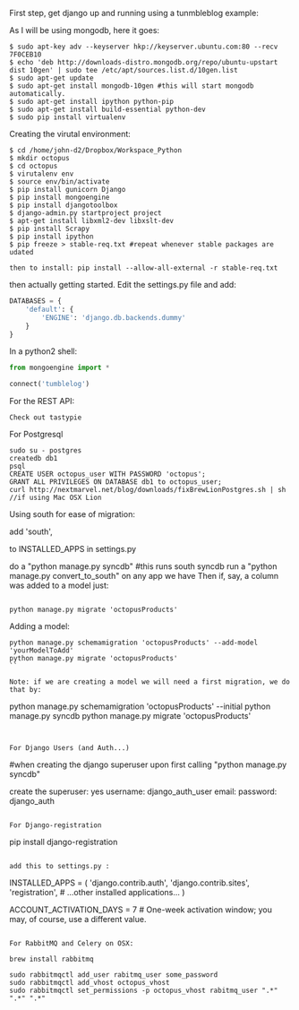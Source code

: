 First step, get django up and running using a tunmbleblog example:

As I will be using mongodb, here it goes:

```shell
$ sudo apt-key adv --keyserver hkp://keyserver.ubuntu.com:80 --recv 7F0CEB10
$ echo 'deb http://downloads-distro.mongodb.org/repo/ubuntu-upstart dist 10gen' | sudo tee /etc/apt/sources.list.d/10gen.list
$ sudo apt-get update
$ sudo apt-get install mongodb-10gen #this will start mongodb automatically.
$ sudo apt-get install ipython python-pip
$ sudo apt-get install build-essential python-dev
$ sudo pip install virtualenv
```

Creating the virutal environment:

```shell
$ cd /home/john-d2/Dropbox/Workspace_Python
$ mkdir octopus
$ cd octopus
$ virutalenv env
$ source env/bin/activate
$ pip install gunicorn Django
$ pip install mongoengine
$ pip install djangotoolbox
$ django-admin.py startproject project
$ apt-get install libxml2-dev libxslt-dev
$ pip install Scrapy
$ pip install ipython
$ pip freeze > stable-req.txt #repeat whenever stable packages are udated

then to install: pip install --allow-all-external -r stable-req.txt
```

then actually getting started. Edit the settings.py file and add:

```python
DATABASES = {
    'default': {
        'ENGINE': 'django.db.backends.dummy'
    }
}

```

In a python2 shell:

```python
from mongoengine import *

connect('tumblelog')
```

For the REST API:

```
Check out tastypie

```

For Postgresql

```
sudo su - postgres
createdb db1
psql
CREATE USER octopus_user WITH PASSWORD 'octopus';
GRANT ALL PRIVILEGES ON DATABASE db1 to octopus_user;
curl http://nextmarvel.net/blog/downloads/fixBrewLionPostgres.sh | sh //if using Mac OSX Lion
```



Using south for ease of migration:

add 'south',

to INSTALLED_APPS in settings.py

do a "python manage.py syncdb" #this runs south syncdb
run a "python manage.py convert_to_south" on any app we have
Then if, say, a column was added to a model just:

```

python manage.py migrate 'octopusProducts'
```
Adding a model:
```
python manage.py schemamigration 'octopusProducts' --add-model 'yourModelToAdd'
python manage.py migrate 'octopusProducts'
``

Note: if we are creating a model we will need a first migration, we do that by:

```
python manage.py schemamigration 'octopusProducts' --initial
python manage.py syncdb
python manage.py migrate 'octopusProducts'
```


For Django Users (and Auth...)

```
#when creating the django superuser upon first calling "python manage.py syncdb"

create the superuser: yes
username: django_auth_user
email:
password: django_auth

```

For Django-registration

```
pip install django-registration

```

add this to settings.py :

```
INSTALLED_APPS = (
    'django.contrib.auth',
    'django.contrib.sites',
    'registration',
    # ...other installed applications...
)

ACCOUNT_ACTIVATION_DAYS = 7 # One-week activation window; you may, of course, use a different value.
```

For RabbitMQ and Celery on OSX:

brew install rabbitmq

sudo rabbitmqctl add_user rabitmq_user some_password
sudo rabbitmqctl add_vhost octopus_vhost
sudo rabbitmqctl set_permissions -p octopus_vhost rabitmq_user ".*" ".*" ".*"